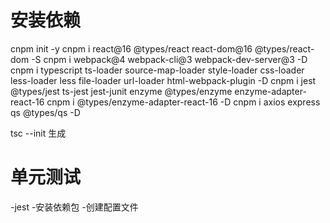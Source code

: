 # 安装依赖
cnpm init -y
cnpm i react@16 @types/react react-dom@16 @types/react-dom -S
cnpm i webpack@4 webpack-cli@3 webpack-dev-server@3 -D
cnpm i typescript ts-loader source-map-loader style-loader css-loader less-loader less file-loader url-loader html-webpack-plugin -D
cnpm i jest @types/jest ts-jest jest-junit enzyme @types/enzyme enzyme-adapter-react-16 
cnpm i @types/enzyme-adapter-react-16 -D
cnpm i axios express qs @types/qs -D

tsc --init 生成
# 单元测试 
-jest
-安装依赖包
-创建配置文件
